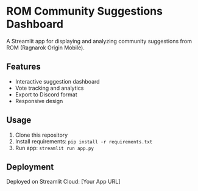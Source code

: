 # ROM Community Suggestions Dashboard

A Streamlit app for displaying and analyzing community suggestions from ROM (Ragnarok Origin Mobile).

## Features
- Interactive suggestion dashboard
- Vote tracking and analytics
- Export to Discord format
- Responsive design

## Usage
1. Clone this repository
2. Install requirements: `pip install -r requirements.txt`
3. Run app: `streamlit run app.py`

## Deployment
Deployed on Streamlit Cloud: [Your App URL]